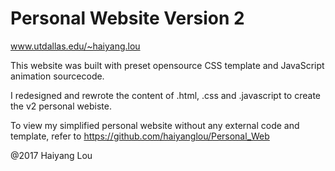 # Personal Website Version 2

www.utdallas.edu/~haiyang.lou <br />

This website was built with preset opensource CSS template and JavaScript animation sourcecode. <br />

I redesigned and rewrote the content of .html, .css and .javascript to create the v2 personal webiste. <br />

To view my simplified personal website without any external code and template, refer to https://github.com/haiyanglou/Personal_Web <br />

@2017 Haiyang Lou
